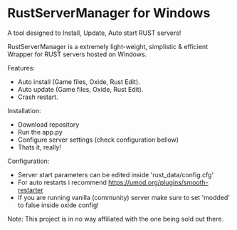 # RustServerManager for Windows
A tool designed to Install, Update, Auto start RUST servers!

RustServerManager is a extremely light-weight, simplistic & efficient Wrapper for RUST servers hosted on Windows.

Features:
  - Auto install (Game files, Oxide, Rust Edit).
  - Auto update (Game files, Oxide, Rust Edit).
  - Crash restart.

Installation:
  - Download repository
  - Run the app.py
  - Configure server settings (check configuration bellow)
  - Thats it, really!
 
Configuration:
  - Server start parameters can be edited inside 'rust_data/config.cfg'
  - For auto restarts i recommend https://umod.org/plugins/smooth-restarter
  - If you are running vanilla (community) server make sure to set 'modded' to false inside oxide config!

Note: This project is in no way affiliated with the one being sold out there.
